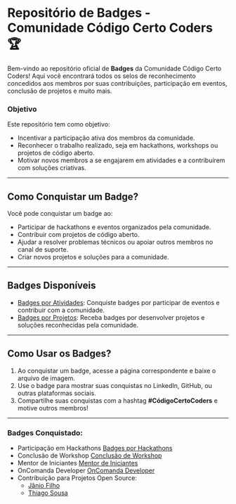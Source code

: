 # Repositório de Badges - Comunidade Código Certo Coders 🏆

Bem-vindo ao repositório oficial de **Badges** da Comunidade Código Certo Coders! Aqui você encontrará todos os selos de reconhecimento concedidos aos membros por suas contribuições, participação em eventos, conclusão de projetos e muito mais.

### Objetivo

Este repositório tem como objetivo:
- Incentivar a participação ativa dos membros da comunidade.
- Reconhecer o trabalho realizado, seja em hackathons, workshops ou projetos de código aberto.
- Motivar novos membros a se engajarem em atividades e a contribuírem com soluções criativas.

---

## Como Conquistar um Badge?

Você pode conquistar um badge ao:
- Participar de hackathons e eventos organizados pela comunidade.
- Contribuir com projetos de código aberto.
- Ajudar a resolver problemas técnicos ou apoiar outros membros no canal de suporte.
- Criar novos projetos e soluções para a comunidade.

---

## Badges Disponíveis

- [Badges por Atividades](./activity-badges.md): Conquiste badges por participar de eventos e contribuir com a comunidade.
- [Badges por Projetos](./project-badges.md): Receba badges por desenvolver projetos e soluções reconhecidas pela comunidade.

---

## Como Usar os Badges?

1. Ao conquistar um badge, acesse a página correspondente e baixe o arquivo de imagem.
2. Use o badge para mostrar suas conquistas no LinkedIn, GitHub, ou outras plataformas sociais.
3. Compartilhe suas conquistas com a hashtag **#CódigoCertoCoders** e motive outros membros!

---

### Badges Conquistado:
- Participação em Hackathons
[Badges por Hackathons](./badges/hackathon/E-commerce%20de%20Bairro.md)
- Conclusão de Workshop
[Conclusão de Workshop](./badges/workshop/README.md)
- Mentor de Iniciantes
[Mentor de Iniciantes](./badges/mentor-init/README.md)
- OnComanda Developer
[OnComanda Developer](./badges/oncomanda/README.md)
- Contribuição para Projetos Open Source:
  - [Jânio Filho](./badges/contributions/janioofi-badge.curriculo-generator-dashboard.md)
  - [Thiago Sousa](./badges/contributions/thiagodeas-badge.curriculum-maker.md)
